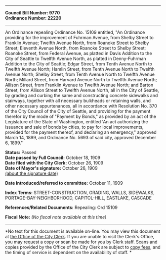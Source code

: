* * * * *  
  
**Council Bill Number: [](#h0)[](#h2)9770**   
**Ordinance Number: 22220**  
  
* * * * *  
  
An Ordinance repealing Ordinance No. 15109 entitled, "An Ordinance providing for the improvement of Fuhrman Avenue, from Shelby Street to Franklin Avenue; Twelfth Avenue North, from Roanoke Street to Shelby Street; Eleventh Avenue North, from Roanoke Street to Shelby Street; Roanoke Street, from Federal Avenue, as platted in Davis Addition to the City of Seattle to Twelfth Avenue North, as platted in Denny-Fuhrman Addition to the City of Seattle; Edgar Street, from Tenth Avenue North to Twelfth Avenue North; Hamlin Street, from Tenth Avenue North to Twelfth Avenue North; Shelby Street, from Tenth Avenue North to Twelfth Avenue North; Millard Street, from Harvard Avenue North to Twelfth Avenue North; Allison Street, from Franklin Avenue to Twelfth Avenue North; and Barton Street, from Allison Street to Twelfth Avenue North, all in the City of Seattle, by grading and curbing the same and constructing concrete sidewalks and stairways, together with all necessary bulkheads or retaining walls, and other necessary appurtenances, all in accordance with Resolution No. 370 of the City Council of the City of Seattle, and providing for the payment therefor by the mode of "Payment by Bonds," as provided by an act of the Legislature of the State of Washington, entitled 'An act authorizing the issuance and sale of bonds by cities, to pay for local improvements, provided for the payment thereof, and declaring an emergency," approved March 14, 1899, and Ordinance No. 5693 of said city, approved December 6, 1899."  
  
**Status:** Passed   
**Date passed by Full Council:** October 18, 1909   
**Date filed with the City Clerk:** October 26, 1909   
**Date of Mayor's signature:** October 26, 1909   
[(about the signature date)](/~public/approvaldate.htm)   
  
  
**Date introduced/referred to committee:** October 11, 1909   
  
**Index Terms:** STREET-CONSTRUCTION, GRADING, WALLS, SIDEWALKS, PORTAGE-BAY-NEIGHBORHOOD, CAPITOL-HILL, EASTLAKE, CASCADE  
  
**References/Related Documents:** Repealing: Ord 15109  
  
**Fiscal Note:** *(No fiscal note available at this time)*  
  
* * * * *  
  
*No text for this document is available on-line. You may view this document at [the Office of the City Clerk](http://www.seattle.gov/leg/clerk/contactUs.htm). If you are unable to visit the Clerk's Office, you may request a copy or scan be made for you by Clerk staff. Scans and copies provided by the Office of the City Clerk are subject to [copy fees](http://clerk.seattle.gov/~public/clerkfees.htm), and the timing of service is dependent on the availability of staff. *  
  
  
